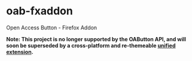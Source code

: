 oab-fxaddon
===========

Open Access Button - Firefox Addon

**Note: This project is no longer supported by the OAButton API, and will soon be superseded by a cross-platform and re-themeable [unified extension](https://github.com/OAButton/unified-extension).**
